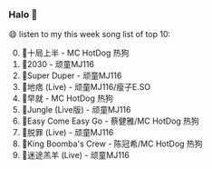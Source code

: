 

### Halo 👋

😄 listen to my this week song list of top 10:

0. 🌈十局上半 - MC HotDog 热狗
1. 🌈2030 - 顽童MJ116
2. 🌈Super Duper - 顽童MJ116
3. 🌈地痞 (Live) - 顽童MJ116/瘦子E.SO
4. 🌈早就 - MC HotDog 热狗
5. 🌈Jungle (Live版) - 顽童MJ116
6. 🌈Easy Come Easy Go - 蔡健雅/MC HotDog 热狗
7. 🌈脱罪 (Live) - 顽童MJ116
8. 🌈King Boomba's Crew - 陈冠希/MC HotDog 热狗
9. 🌈迷途羔羊 (Live) - 顽童MJ116

